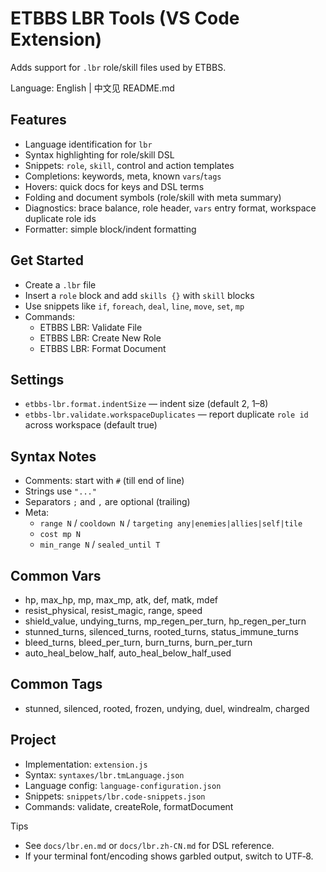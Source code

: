 # ETBBS LBR Tools (VS Code Extension)

Adds support for `.lbr` role/skill files used by ETBBS.

Language: English | 中文见 README.md

## Features
- Language identification for `lbr`
- Syntax highlighting for role/skill DSL
- Snippets: `role`, `skill`, control and action templates
- Completions: keywords, meta, known `vars`/`tags`
- Hovers: quick docs for keys and DSL terms
- Folding and document symbols (role/skill with meta summary)
- Diagnostics: brace balance, role header, `vars` entry format, workspace duplicate role ids
- Formatter: simple block/indent formatting

## Get Started
- Create a `.lbr` file
- Insert a `role` block and add `skills {}` with `skill` blocks
- Use snippets like `if`, `foreach`, `deal`, `line`, `move`, `set`, `mp`
- Commands:
  - ETBBS LBR: Validate File
  - ETBBS LBR: Create New Role
  - ETBBS LBR: Format Document

## Settings
- `etbbs-lbr.format.indentSize` — indent size (default 2, 1–8)
- `etbbs-lbr.validate.workspaceDuplicates` — report duplicate `role id` across workspace (default true)

## Syntax Notes
- Comments: start with `#` (till end of line)
- Strings use `"..."`
- Separators `;` and `,` are optional (trailing)
- Meta:
  - `range N` / `cooldown N` / `targeting any|enemies|allies|self|tile`
  - `cost mp N`
  - `min_range N` / `sealed_until T`

## Common Vars
- hp, max_hp, mp, max_mp, atk, def, matk, mdef
- resist_physical, resist_magic, range, speed
- shield_value, undying_turns, mp_regen_per_turn, hp_regen_per_turn
- stunned_turns, silenced_turns, rooted_turns, status_immune_turns
- bleed_turns, bleed_per_turn, burn_turns, burn_per_turn
- auto_heal_below_half, auto_heal_below_half_used

## Common Tags
- stunned, silenced, rooted, frozen, undying, duel, windrealm, charged

## Project
- Implementation: `extension.js`
- Syntax: `syntaxes/lbr.tmLanguage.json`
- Language config: `language-configuration.json`
- Snippets: `snippets/lbr.code-snippets.json`
- Commands: validate, createRole, formatDocument

Tips
- See `docs/lbr.en.md` or `docs/lbr.zh-CN.md` for DSL reference.
- If your terminal font/encoding shows garbled output, switch to UTF‑8.

